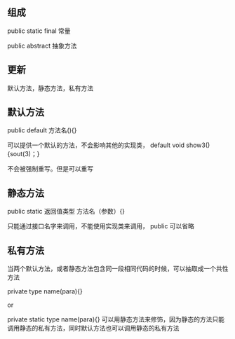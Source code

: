 ## 组成

public static final 常量

public abstract 抽象方法

## 更新
默认方法，静态方法，私有方法

## 默认方法
public default 方法名(){}

可以提供一个默认的方法，不会影响其他的实现类， default void show3(){sout(3)；}

不会被强制重写。但是可以重写

## 静态方法
public static 返回值类型 方法名（参数）{}

只能通过接口名字来调用，不能使用实现类来调用， public 可以省略

## 私有方法
当两个默认方法，或者静态方法包含同一段相同代码的时候，可以抽取成一个共性方法

private type name(para){}

or

private static type name(para){} 可以用静态方法来修饰，因为静态的方法只能调用静态的私有方法，同时默认方法也可以调用静态的私有方法





